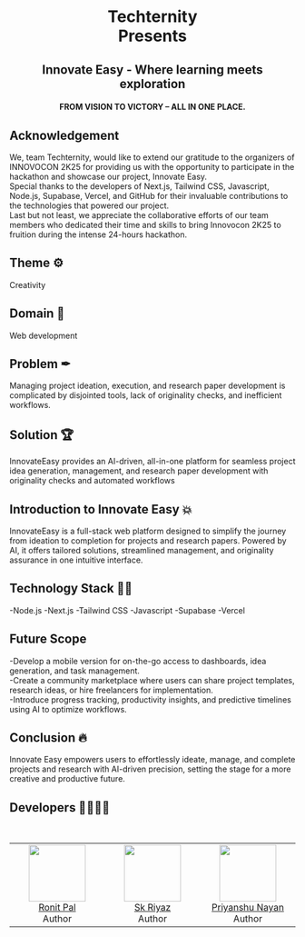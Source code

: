 <h1 align="center"> Techternity
<Br> Presents<Br>
</h1>

<h2 align="center"> Innovate Easy - Where learning meets exploration </h2>
<h4 align="center"> FROM VISION TO VICTORY – ALL IN ONE PLACE. </h4>

## Acknowledgement 
We, team Techternity, would like to extend our gratitude to the organizers of INNOVOCON 2K25 for providing us with the opportunity to participate in the hackathon and showcase our project, Innovate Easy. <br> 
Special thanks to the developers of Next.js, Tailwind CSS, Javascript, Node.js, Supabase, Vercel, and GitHub for their invaluable contributions to the technologies that powered our project. <br>
Last but not least, we appreciate the collaborative efforts of our team members who dedicated their time and skills to bring Innovocon 2K25 to fruition during the intense 24-hours hackathon.

## Theme ⚙
Creativity

## Domain 📡
Web development

## Problem ✒
Managing project ideation, execution, and research paper development is complicated by disjointed tools, lack of originality checks, and inefficient workflows.

## Solution 🏆
InnovateEasy provides an AI-driven, all-in-one platform for seamless project idea generation, management, and research paper development with originality checks and automated workflows

## Introduction to Innovate Easy 💥
InnovateEasy is a full-stack web platform designed to simplify the journey from ideation to completion for projects and research papers. Powered by AI, it offers tailored solutions, streamlined management, and originality assurance in one intuitive interface.

## Technology Stack 👨‍💻
-Node.js
-Next.js
-Tailwind CSS
-Javascript
-Supabase
-Vercel

## Future Scope
-Develop a mobile version for on-the-go access to dashboards, idea generation, and task management.
<br>-Create a community marketplace where users can share project templates, research ideas, or hire freelancers for implementation.
<br>-Introduce progress tracking, productivity insights, and predictive timelines using AI to optimize workflows.

## Conclusion 🔥
Innovate Easy empowers users to effortlessly ideate, manage, and complete projects and research with AI-driven precision, setting the stage for a more creative and productive future.


## Developers 🙇‍♂👨‍💻
<table align="center">
  <tbody>
  	<tr>
      <td align="center" valign="top" style="width:25%" border-radius="5%">
        <a href="https://github.com/Ronit1909-ops">
          <img width="100" height="100" src="https://avatars.githubusercontent.com/u/121333212?v=4">
        </a>
        <br>
        <a href="https://github.com/Ronit1909-ops">Ronit Pal</a>
        <div>Author</div>
      </td>
      <td align="center" valign="top" style="width:25%" border-radius="5%">
        <a href="https://github.com/riyaz-02">
          <img width="100" height="100" src="https://avatars.githubusercontent.com/u/77242659?s=400&u=bbd628c69a2dfa84e197fe0ca8ccc6113792f099&v=4">
        </a>
        <br>
        <a href="https://skriyaz.co/">Sk Riyaz</a>
        <div>Author</div>
      </td>
      <td align="center" valign="top" style="width:25%">
        <a href="https://github.com/priyanshu3082">
          <img width="100" height="100" src="https://avatars.githubusercontent.com/u/127988127?v=4">
        </a>
        <br>
        <a href="https://github.com/priyanshu3082">Priyanshu Nayan</a>
        <div>Author</div>
      </td>
    </tr>
    </tbody>
    </table>
  
